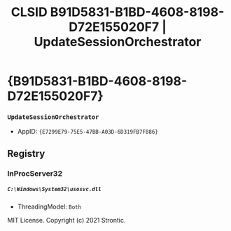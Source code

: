 ﻿---
title: "CLSID B91D5831-B1BD-4608-8198-D72E155020F7 | UpdateSessionOrchestrator"
excerpt: What is COM-Object CLSID B91D5831-B1BD-4608-8198-D72E155020F7?
---

# {B91D5831-B1BD-4608-8198-D72E155020F7}

### `UpdateSessionOrchestrator`
* AppID: `{E7299E79-75E5-47BB-A03D-6D319FB7F886}`

## Registry


### InProcServer32

##### `C:\Windows\System32\usosvc.dll`
* ThreadingModel: `Both`

MIT License. Copyright (c) 2021 Strontic.


